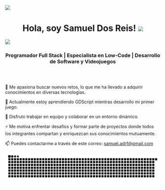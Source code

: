 <img src="https://user-images.githubusercontent.com/73097560/115834477-dbab4500-a447-11eb-908a-139a6edaec5c.gif">
<h1 align="center">
Hola, soy Samuel Dos Reis!
	<a href="https://github.com/Bouaskaoun" target="_self">
		<img src="https://media.giphy.com/media/hvRJCLFzcasrR4ia7z/giphy.gif" width="30">
	</a>
</h1>
<img src="https://user-images.githubusercontent.com/73097560/115834477-dbab4500-a447-11eb-908a-139a6edaec5c.gif">

<h3 align="center">Programador Full Stack | Especialista en Low-Code | Desarrollo de Software y Videojuegos</h3>
<br><br>

🔭 Me apasiona buscar nuevos retos, lo que me ha llevado a adquirir conocimientos en diversas tecnologías.

🌱 Actualmente estoy aprendiendo GDScript mientras desarrollo mi primer juego.

👯 Disfruto trabajar en equipo y colaborar en un entorno dinámico.

⚡ Me motiva enfrentar desafíos y formar parte de proyectos donde todos los integrantes compartan y enriquezcan sus conocimientos mutuamente.

📫 Puedes contactarme a través de este correo: samuel.adrf@gmail.com

<p align="center">
  <img src="https://github.com/StefanosSt/StefanosSt/blob/main/github-user-contribution.svg" alt="snake">
</p>
